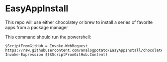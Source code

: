 # EasyAppInstall
This repo will use either chocolatey or brew to install a series of favorite apps from a package manager


This command should run the powershell:

```
$ScriptFromGitHub = Invoke-WebRequest https://raw.githubusercontent.com/analogpotato/EasyAppInstall/chocolatey/install.ps1
Invoke-Expression $($ScriptFromGitHub.Content)
```